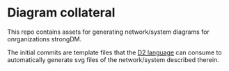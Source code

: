 # Diagram collateral

This repo contains assets for generating network/system diagrams for onrganizations strongDM.

The initial commits are template files that the [D2 language](https://d2lang.com/) can consume to automatically generate svg files of the network/system described therein.
